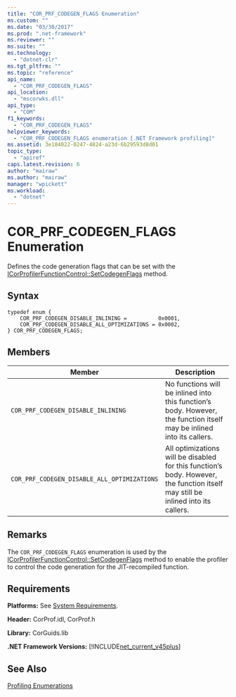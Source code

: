 ```yaml
---
title: "COR_PRF_CODEGEN_FLAGS Enumeration"
ms.custom: ""
ms.date: "03/30/2017"
ms.prod: ".net-framework"
ms.reviewer: ""
ms.suite: ""
ms.technology: 
  - "dotnet-clr"
ms.tgt_pltfrm: ""
ms.topic: "reference"
api_name: 
  - "COR_PRF_CODEGEN_FLAGS"
api_location: 
  - "mscorwks.dll"
api_type: 
  - "COM"
f1_keywords: 
  - "COR_PRF_CODEGEN_FLAGS"
helpviewer_keywords: 
  - "COR_PRF_CODEGEN_FLAGS enumeration [.NET Framework profiling]"
ms.assetid: 3e184022-0247-4824-a23d-6b29593d8d01
topic_type: 
  - "apiref"
caps.latest.revision: 6
author: "mairaw"
ms.author: "mairaw"
manager: "wpickett"
ms.workload: 
  - "dotnet"
---
```

# COR_PRF_CODEGEN_FLAGS Enumeration
Defines the code generation flags that can be set with the [ICorProfilerFunctionControl::SetCodegenFlags](../../../../docs/framework/unmanaged-api/profiling/icorprofilerfunctioncontrol-setcodegenflags-method.md) method.  
  
## Syntax  
  
```  
typedef enum {  
    COR_PRF_CODEGEN_DISABLE_INLINING =          0x0001,  
    COR_PRF_CODEGEN_DISABLE_ALL_OPTIMIZATIONS = 0x0002,  
} COR_PRF_CODEGEN_FLAGS;  
```  
  
## Members  
  
|Member|Description|  
|------------|-----------------|  
|`COR_PRF_CODEGEN_DISABLE_INLINING`|No functions will be inlined into this function’s body. However, the function itself may be inlined into its callers.|  
|`COR_PRF_CODEGEN_DISABLE_ALL_OPTIMIZATIONS`|All optimizations will be disabled for this function’s body. However, the function itself may still be inlined into its callers.|  
  
## Remarks  
 The `COR_PRF_CODEGEN_FLAGS` enumeration is used by the [ICorProfilerFunctionControl::SetCodegenFlags](../../../../docs/framework/unmanaged-api/profiling/icorprofilerfunctioncontrol-setcodegenflags-method.md) method to enable the profiler to control the code generation for the JIT-recompiled function.  
  
## Requirements  
 **Platforms:** See [System Requirements](../../../../docs/framework/get-started/system-requirements.md).  
  
 **Header:** CorProf.idl, CorProf.h  
  
 **Library:** CorGuids.lib  
  
 **.NET Framework Versions:** [!INCLUDE[net_current_v45plus](../../../../includes/net-current-v45plus-md.md)]  
  
## See Also  
 [Profiling Enumerations](../../../../docs/framework/unmanaged-api/profiling/profiling-enumerations.md)
